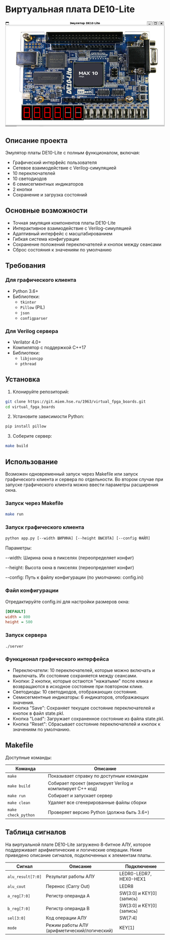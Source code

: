 # Виртуальная плата DE10-Lite 

![](../imgs/screenshot1.jpg)

## Описание проекта

Эмулятор платы DE10-Lite с полным функционалом, включая:
- Графический интерфейс пользователя
- Сетевое взаимодействие с Verilog-симуляцией
- 10 переключателей
- 10 светодиодов
- 6 семисегментных индикаторов
- 2 кнопки
- Сохранение и загрузка состояний

## Основные возможности

- Точная эмуляция компонентов платы DE10-Lite
- Интерактивное взаимодействие с Verilog-симуляцией
- Адаптивный интерфейс с масштабированием
- Гибкая система конфигурации
- Сохранение положений переключателей и кнопок между сеансами
- Сброс состояния к значениям по умолчанию

## Требования

### Для графического клиента

- Python 3.6+
- Библиотеки:
  - `tkinter`
  - `Pillow` (PIL)
  - `json`
  - `configparser`

### Для Verilog сервера

- Verilator 4.0+
- Компилятор с поддержкой C++17
- Библиотеки:
  - `libjsoncpp`
  - `pthread`

## Установка

1. Клонируйте репозиторий:
```bash
git clone https://git.miem.hse.ru/1963/virtual_fpga_boards.git
cd virtual_fpga_boards
```

2. Установите зависимости Python:
```bash
pip install pillow
```

3. Соберите сервер:
```bash
make build
```

## Использование

Возможен одновременный запуск через Makefile или запуск графического клиента и сервера по отдельности.
Во втором случае при запуске графического клиента можно ввести параметры расширения окна.

### Запуск через Makefile

```bash
make run
```

### Запуск графического клиента

```bash
python app.py [--width ШИРИНА] [--height ВЫСОТА] [--config ФАЙЛ]
```

Параметры:

--width: Ширина окна в пикселях (переопределяет конфиг)

--height: Высота окна в пикселях (переопределяет конфиг)

--config: Путь к файлу конфигурации (по умолчанию: config.ini)

### Файл конфигурации

Отредактируйте config.ini для настройки размеров окна:

```ini
[DEFAULT]
width = 800
height = 500
```

### Запуск сервера

```bash
./server
```
### Функционал графического интерфейса

- Переключатели: 10 переключателей, которые можно включать и выключать. Их состояние сохраняется между сеансами.
- Кнопки: 2 кнопки, которые остаются "нажатыми" после клика и возвращаются в исходное состояние при повторном клике.
- Светодиоды: 10 светодиодов, отображающих состояние.
- Семисегментные индикаторы: 6 индикаторов, отображающих значения.
- Кнопка "Save": Сохраняет текущее состояние переключателей и кнопок в файл state.pkl.
- Кнопка "Load": Загружает сохраненное состояние из файла state.pkl.
- Кнопка "Reset": Сбрасывает состояние переключателей и кнопок к значениям по умолчанию.

## Makefile

Доступные команды:

| Команда          | Описание                                                                 |
|------------------|--------------------------------------------------------------------------|
| `make`           | Показывает справку по доступным командам                                |
| `make build`     | Собирает проект (верилирует Verilog и компилирует C++ код)              |
| `make run`       | Собирает и запускает сервер                                             |
| `make clean`     | Удаляет все сгенерированные файлы сборки                                |
| `make check_python` | Проверяет версию Python (должна быть 3.6+)                          |

## Таблица сигналов

На виртуальной плате DE10-Lite загружено 8-битное АЛУ, которое поддерживает арифметические и логические операции. Ниже приведено описание сигналов, подключенных к элементам платы.

| **Сигнал**         | **Описание**                              | **Подключение**                     |
|---------------------|------------------------------------------|--------------------------------------|
| `alu_result[7:0]`  | Результат работы АЛУ                     | LEDR0-LEDR7, HEX0-HEX1              |
| `alu_cout`         | Перенос (Carry Out)                      | LEDR8                               |
| `a_reg[7:0]`       | Регистр операнда A                      | SW[3:0] и KEY[0] (запись)             |
| `b_reg[7:0]`       | Регистр операнда B                      | SW[3:0] и KEY[0] (запись)            |
| `sel[3:0]`         | Код операции АЛУ                        | SW[7:4]                             |
| `mode`             | Режим работы АЛУ (арифметический/логический) | KEY[1]                              |

